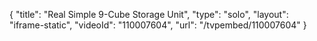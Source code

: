 {
    "title": "Real Simple 9-Cube Storage Unit",
    "type": "solo",
    "layout": "iframe-static",
    "videoId": "110007604",
    "url": "\/tvpembed\/110007604"
}